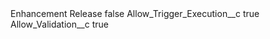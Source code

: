 <?xml version="1.0" encoding="UTF-8"?>
<CustomMetadata xmlns="http://soap.sforce.com/2006/04/metadata" xmlns:xsi="http://www.w3.org/2001/XMLSchema-instance" xmlns:xsd="http://www.w3.org/2001/XMLSchema">
    <label>Enhancement Release</label>
    <protected>false</protected>
    <values>
        <field>Allow_Trigger_Execution__c</field>
        <value xsi:type="xsd:boolean">true</value>
    </values>
    <values>
        <field>Allow_Validation__c</field>
        <value xsi:type="xsd:boolean">true</value>
    </values>
</CustomMetadata>
